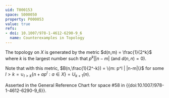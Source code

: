 ```yaml
---
uid: T000153
space: S000050
property: P000053
value: true
refs:
- doi: 10.1007/978-1-4612-6290-9_6
  name: Counterexamples in Topology
---
```


The topology on $X$ is generated by the metric $d(n,m) = \frac{1}{2^k}$ where $k$ is the largest number such that $p^k | |n-m|$ (and $d(n,n) = 0$).

Note that with this metric, $B(n,\frac{1}{2^-k}) = \{m: p^l | |n-m|\}$ for some $l > k = \cup_{l > k} \{n+ap^l : a \in X\} = U_{k+1}(n)$.

Asserted in the General Reference Chart for space #58 in
{{doi:10.1007/978-1-4612-6290-9_6}}.
